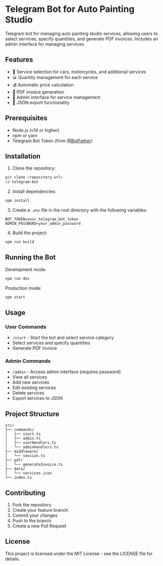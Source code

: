 # Telegram Bot for Auto Painting Studio

Telegram bot for managing auto painting studio services, allowing users to select services, specify quantities, and generate PDF invoices. Includes an admin interface for managing services.

## Features

- 🚗 Service selection for cars, motorcycles, and additional services
- 📊 Quantity management for each service
- 💰 Automatic price calculation
- 📄 PDF invoice generation
- 🔐 Admin interface for service management
- 📁 JSON export functionality

## Prerequisites

- Node.js (v14 or higher)
- npm or yarn
- Telegram Bot Token (from [@BotFather](https://t.me/BotFather))

## Installation

1. Clone the repository:
```bash
git clone <repository-url>
cd telegram-bot
```

2. Install dependencies:
```bash
npm install
```

3. Create a `.env` file in the root directory with the following variables:
```
BOT_TOKEN=your_telegram_bot_token
ADMIN_PASSWORD=your_admin_password
```

4. Build the project:
```bash
npm run build
```

## Running the Bot

Development mode:
```bash
npm run dev
```

Production mode:
```bash
npm start
```

## Usage

### User Commands

- `/start` - Start the bot and select service category
- Select services and specify quantities
- Generate PDF invoice

### Admin Commands

- `/admin` - Access admin interface (requires password)
- View all services
- Add new services
- Edit existing services
- Delete services
- Export services to JSON

## Project Structure

```
src/
├── commands/
│   ├── start.ts
│   ├── admin.ts
│   ├── userHandlers.ts
│   └── adminHandlers.ts
├── middleware/
│   └── session.ts
├── pdf/
│   └── generateInvoice.ts
├── data/
│   └── services.json
└── index.ts
```

## Contributing

1. Fork the repository
2. Create your feature branch
3. Commit your changes
4. Push to the branch
5. Create a new Pull Request

## License

This project is licensed under the MIT License - see the LICENSE file for details. 